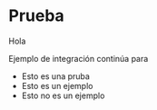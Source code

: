 # Prueba

Hola

Ejemplo de integración continúa para

* Esto es una pruba
* Esto es un ejemplo
* Esto no es un ejemplo

